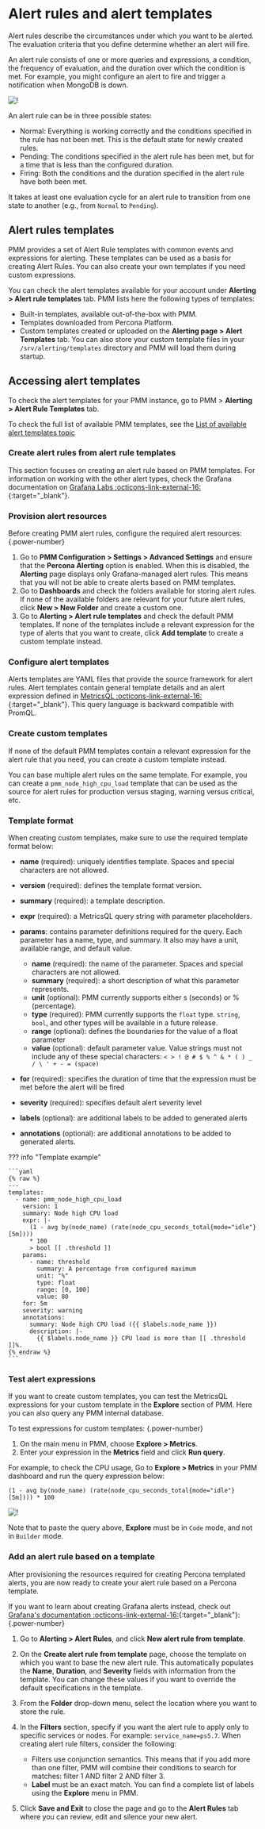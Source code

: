 
# Alert rules and alert templates

Alert rules describe the circumstances under which you want to be alerted. The evaluation criteria that you define determine whether an alert will fire. 

An alert rule consists of one or more queries and expressions, a condition, the frequency of evaluation, and the duration over which the condition is met. For example, you might configure an alert to fire and trigger a notification when MongoDB is down.

![!](../images/alerting-normal-alert-rule.png)

An alert rule can be in three possible states:

- Normal: Everything is working correctly and the conditions specified in the rule has not been met. This is the default state for newly created rules.
- Pending: The conditions specified in the alert rule has been met, but for a time that is less than the configured duration.
- Firing: Both the conditions and the duration specified in the alert rule have both been met.

It takes at least one evaluation cycle for an alert rule to transition from one state to another (e.g., from `Normal` to `Pending`).

## Alert rules templates

PMM provides a set of Alert Rule templates with common events and expressions for alerting. These templates can be used as a basis for creating Alert Rules. You can also create your own templates if you need custom expressions.

You can check the alert templates available for your account under **Alerting > Alert rule templates** tab. PMM lists here the following types of templates:

- Built-in templates, available out-of-the-box with PMM.
- Templates downloaded from Percona Platform.
- Custom templates created or uploaded on the **Alerting page > Alert Templates** tab. You can also store your custom template files in your ``/srv/alerting/templates`` directory and PMM will load them during startup.

## Accessing alert templates

To check the alert templates for your PMM instance, go to PMM > **Alerting > Alert Rule Templates** tab.

To check the full list of available PMM templates, see the [List of available alert templates topic](../alert/templates_list.md)

### Create alert rules from alert rule templates

This section focuses on creating an alert rule based on PMM templates. For information on working with the other alert types, check the Grafana documentation on [Grafana Labs :octicons-link-external-16:](https://grafana.com/docs/grafana/latest/alerting/){:target="_blank"}.

### Provision alert resources

Before creating PMM alert rules, configure the required alert resources:
{.power-number}

1. Go to **PMM Configuration > Settings > Advanced Settings** and ensure that the **Percona Alerting** option is enabled. When this is disabled, the **Alerting** page displays only Grafana-managed alert rules. This means that you will not be able to create alerts based on PMM templates.
2. Go to **Dashboards** and check the folders available for storing alert rules. If none of the available folders are relevant for your future alert rules, click **New > New Folder** and create a custom one.
3. Go to **Alerting > Alert rule templates** and check the default PMM templates. If none of the templates include a relevant expression for the type of alerts that you want to create, click **Add template** to create a custom template instead.

### Configure alert templates

Alerts templates are YAML files that provide the source framework for alert rules.
Alert templates contain general template details and an alert expression defined in [MetricsQL :octicons-link-external-16:](https://docs.victoriametrics.com/MetricsQL.html){:target="_blank"}. This query language is backward compatible with PromQL.

### Create custom templates

If none of the default PMM templates contain a relevant expression for the alert rule that you need, you can create a custom template instead.

You can base multiple alert rules on the same template. For example, you can create a `pmm_node_high_cpu_load` template that can be used as the source for alert rules for production versus staging, warning versus critical, etc.

### Template format

When creating custom templates, make sure to use the required template format below:

- **name** (required): uniquely identifies template. Spaces and special characters are not allowed.
- **version** (required): defines the template format version.
- **summary** (required): a template description.
- **expr** (required): a MetricsQL query string with parameter placeholders.
- **params**: contains parameter definitions required for the query. Each parameter has a name, type, and summary. It also may have a unit, available range, and default value.
    - **name** (required): the name of the parameter. Spaces and special characters are not allowed.
    - **summary** (required): a short description of what this parameter represents.
    - **unit** (optional): PMM currently supports either s (seconds) or % (percentage).
    - **type** (required): PMM currently supports the `float` type. `string`, `bool`, and other types will be available in a future release.
    - **range** (optional): defines the boundaries for the value of a  float parameter
   - **value** (optional): default parameter value. Value strings must not include any of these special characters: `< > ! @ # $ % ^ & * ( ) _ / \ ' + - = (space)`
- **for** (required): specifies the duration of time that the expression must be met before the alert will be fired
- **severity** (required): specifies default alert severity level
 - **labels** (optional): are additional labels to be added to generated alerts

- **annotations** (optional): are additional annotations to be added to generated alerts.

??? info "Template example"

    ```yaml
    {% raw %}
    ---
    templates:
      - name: pmm_node_high_cpu_load
        version: 1
        summary: Node high CPU load
        expr: |-
          (1 - avg by(node_name) (rate(node_cpu_seconds_total{mode="idle"}[5m])))
          * 100
          > bool [[ .threshold ]]
        params:
          - name: threshold
            summary: A percentage from configured maximum
            unit: "%"
            type: float
            range: [0, 100]
            value: 80
        for: 5m
        severity: warning
        annotations:
          summary: Node high CPU load ({{ $labels.node_name }})
          description: |-
            {{ $labels.node_name }} CPU load is more than [[ .threshold ]]%.
    {% endraw %}
    ```

### Test alert expressions

If you want to create custom templates, you can test the MetricsQL expressions for your custom template in the **Explore** section of PMM. Here you can also query any PMM internal database.

To test expressions for custom templates:
{.power-number}

1. On the main menu in PMM, choose **Explore > Metrics**.
2. Enter your expression in the **Metrics** field and click **Run query**.

For example, to check the CPU usage, Go to **Explore > Metrics** in your PMM dashboard and run the query expression below:
```
(1 - avg by(node_name) (rate(node_cpu_seconds_total{mode="idle"}[5m]))) * 100
```
![!](../images/alerting-sample-query.png)

Note that to paste the query above, **Explore** must be in `Code` mode, and not in `Builder` mode.

### Add an alert rule based on a template

After provisioning the resources required for creating Percona templated alerts, you are now ready to create your alert rule based on a Percona template. 

If you want to learn about creating Grafana alerts instead, check out [Grafana's documentation :octicons-link-external-16:](https://grafana.com/docs/grafana/latest/alerting/){:target="_blank"}:
{.power-number}

1. Go to **Alerting > Alert Rules**, and click **New alert rule from template**.
2. On the **Create alert rule from template** page, choose the template on which you want to base the new alert rule. This automatically populates the **Name**, **Duration**, and **Severity** fields with information from the template. You can change these values if you want to override the default specifications in the template.
3. From the **Folder** drop-down menu, select the location where you want to store the rule.
4. In the **Filters** section, specify if you want the alert rule to apply only to specific services or nodes. For example: `service_name=ps5.7`. When creating alert rule filters, consider the following:
   
    - Filters use conjunction semantics. This means that if you add more than one filter, PMM will combine their conditions to search for matches: filter 1 AND filter 2 AND filter 3.
    - **Label** must be an exact match. You can find a complete list of labels using the <i class="uil uil-compass"></i> **Explore** menu in PMM.

5. Click **Save and Exit** to close the page and go to the **Alert Rules** tab where you can review, edit and silence your new alert.
